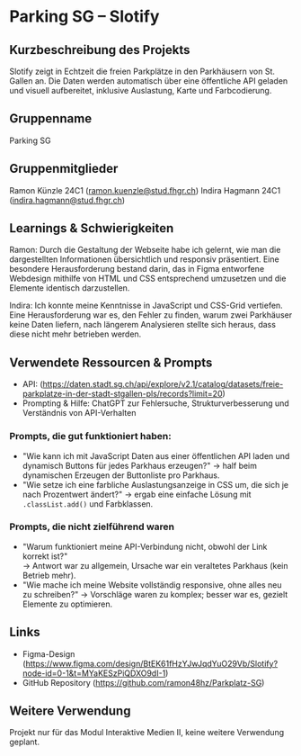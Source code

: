 # Parking SG – Slotify

## Kurzbeschreibung des Projekts
Slotify zeigt in Echtzeit die freien Parkplätze in den Parkhäusern von St. Gallen an. Die Daten werden automatisch über eine öffentliche API geladen und visuell aufbereitet, inklusive Auslastung, Karte und Farbcodierung.

## Gruppenname
Parking SG

## Gruppenmitglieder
Ramon Künzle 24C1 (ramon.kuenzle@stud.fhgr.ch)
Indira Hagmann 24C1 (indira.hagmann@stud.fhgr.ch)

## Learnings & Schwierigkeiten
Ramon: 
Durch die Gestaltung der Webseite habe ich gelernt, wie man die dargestellten Informationen übersichtlich und responsiv präsentiert. Eine besondere Herausforderung bestand darin, das in Figma entworfene Webdesign mithilfe von HTML und CSS entsprechend umzusetzen und die Elemente identisch darzustellen.

Indira: Ich konnte meine Kenntnisse in JavaScript und CSS-Grid vertiefen. Eine Herausforderung war es, den Fehler zu finden, warum zwei Parkhäuser keine Daten liefern, nach längerem Analysieren stellte sich heraus, dass diese nicht mehr betrieben werden.

## Verwendete Ressourcen & Prompts
- API: (https://daten.stadt.sg.ch/api/explore/v2.1/catalog/datasets/freie-parkplatze-in-der-stadt-stgallen-pls/records?limit=20)  
- Prompting & Hilfe: ChatGPT zur Fehlersuche, Strukturverbesserung und Verständnis von API-Verhalten

### Prompts, die gut funktioniert haben:
- "Wie kann ich mit JavaScript Daten aus einer öffentlichen API laden und dynamisch Buttons für jedes Parkhaus erzeugen?"
  → half beim dynamischen Erzeugen der Buttonliste pro Parkhaus.
- "Wie setze ich eine farbliche Auslastungsanzeige in CSS um, die sich je nach Prozentwert ändert?"
  → ergab eine einfache Lösung mit `.classList.add()` und Farbklassen.

### Prompts, die nicht zielführend waren
- "Warum funktioniert meine API-Verbindung nicht, obwohl der Link korrekt ist?"  
  → Antwort war zu allgemein, Ursache war ein veraltetes Parkhaus (kein Betrieb mehr).
- "Wie mache ich meine Website vollständig responsive, ohne alles neu zu schreiben?" 
  → Vorschläge waren zu komplex; besser war es, gezielt Elemente zu optimieren.

## Links
- Figma-Design (https://www.figma.com/design/BtEK61fHzYJwJqdYuO29Vb/Slotify?node-id=0-1&t=MYaKESzPiQDXO9dI-1)
- GitHub Repository (https://github.com/ramon48hz/Parkplatz-SG)

## Weitere Verwendung
Projekt nur für das Modul Interaktive Medien II, keine weitere Verwendung geplant.
